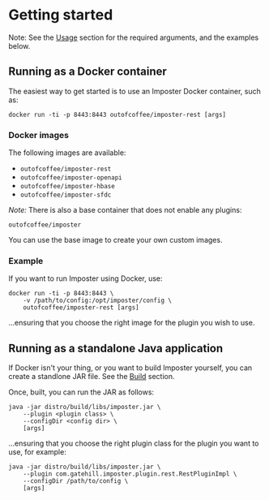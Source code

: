 # Getting started

Note: See the [Usage](docs/usage.md) section for the required arguments, and the examples below.

## Running as a Docker container

The easiest way to get started is to use an Imposter Docker container, such as:

    docker run -ti -p 8443:8443 outofcoffee/imposter-rest [args]

### Docker images

The following images are available:

* `outofcoffee/imposter-rest`
* `outofcoffee/imposter-openapi`
* `outofcoffee/imposter-hbase`
* `outofcoffee/imposter-sfdc`

_Note:_ There is also a base container that does not enable any plugins:

    outofcoffee/imposter

You can use the base image to create your own custom images.

### Example

If you want to run Imposter using Docker, use:

    docker run -ti -p 8443:8443 \
        -v /path/to/config:/opt/imposter/config \
        outofcoffee/imposter-rest [args]

...ensuring that you choose the right image for the plugin you wish to use.

## Running as a standalone Java application

If Docker isn't your thing, or you want to build Imposter yourself, you can create a standlone JAR file.
See the [Build](build.md) section.

Once, built, you can run the JAR as follows:

    java -jar distro/build/libs/imposter.jar \
        --plugin <plugin class> \
        --configDir <config dir> \
        [args]

...ensuring that you choose the right plugin class for the plugin you want to use, for example:

    java -jar distro/build/libs/imposter.jar \
        --plugin com.gatehill.imposter.plugin.rest.RestPluginImpl \
        --configDir /path/to/config \
        [args]
